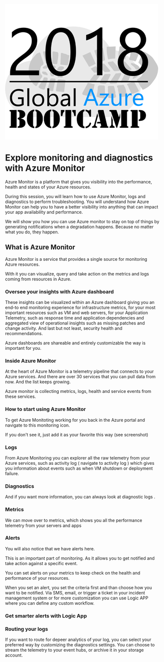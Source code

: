 ![gablogo][gablogo]

# Explore monitoring and diagnostics with Azure Monitor

Azure Monitor is a platform that gives you visibility into the performance, health and states of your Azure resources.

During this session, you will learn how to use Azure Monitor, logs and diagnostics to perform troubleshooting. You will understand how Azure Monitor can help you to have a better visibility into anything that can impact your app availability and performance. 

We will show you how you can use Azure monitor to stay on top of things by generating notifications when a degradation happens. Because no matter what you do, they happen.

## What is Azure Monitor

Azure Monitor is a service that provides a single source for monitoring Azure resources.

With it you can visualize, query and take action on the metrics and logs coming from resources in Azure.

### Oversee your insights with Azure dashboard

These insights can be visualized within an Azure dashboard giving you an end-to end monitoring experience for infrastructure metrics, for your most important resources such as VM and web servers, for your Application Telemetry, such as response time and application dependencies and aggregated view of operational insights such as missing patches and change activity. And last but not least, security health and recommendations.

Azure dashboards are shareable and entirely customizable the way is important for you.

### Inside Azure Monitor

At the heart of Azure Monitor is a telemetry pipeline that connects to your Azure services.  And there are over 30 services that you can pull data from now. And the list keeps growing.

Azure monitor is collecting metrics, logs, health and service events from these services.

### How to start using Azure Monitor

To get Azure Monitoting working for you back in the Azure portal and navigate to this monitoring icon.

If you don't see it, just add it as your favorite this way (see screenshot)

### Logs

From Azure Monitoring you can explorer all the raw telemetry from your Azure services, such as activity log ( navigate to activity log ) which gives you information about events such as when VM shutdown or deployment failure.

### Diagnostics
And if you want more information, you can always look at diagnostic logs .

### Metrics
We can move over to metrics, which shows you all the performance telemetry from your servers and apps

### Alerts
You will also notice that we have alerts here.

This is an important part of monitoring.  As it allows you to get notified and take action against a specific event.

You can set alerts on your metrics to keep check on the health and performance of your resources.

When you set an alert, you set the criteria first and than choose how you want to be notified. Via SMS, email, or trigger a ticket in your incident management system or for more customization you can use Logic APP where you can define any custom workflow. 

### Get smarter alerts with Logic App

### Routing your logs
If you want to route for depeer analytics of your log, you can select your preferred way by customizing the diagnostics settings.  You can choose to stream the telemetry to your event hubs, or archive it in your storage account.


[gablogo]: ../media/logo-2018-500x444.png "Global Azure Bootcamp logo"
